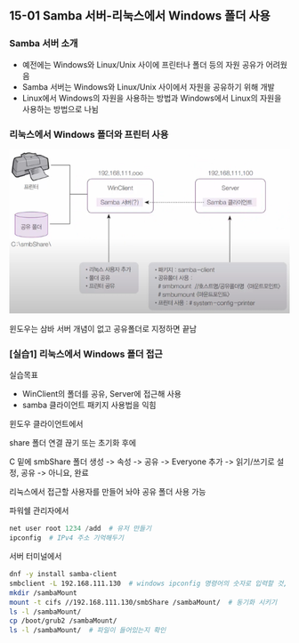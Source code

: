 ## 15-01 Samba 서버-리눅스에서 Windows 폴더 사용

### Samba 서버 소개

- 예전에는 Windows와 Linux/Unix 사이에 프린터나 폴더 등의 자원 공유가 어려웠음
- Samba 서버는 Windows와 Linux/Unix 사이에서 자원을 공유하기 위해 개발
- Linux에서 Windows의 자원을 사용하는 방법과 Windows에서 Linux의 자원을 사용하는 방법으로 나뉨

### 리눅스에서 Windows 폴더와 프린터 사용

![15-01 Samba 서버 구현도1](./assets/15-01Samba서버구현도1.png)

윈도우는 삼바 서버 개념이 없고 공유폴더로 지정하면 끝남

### [실습1] 리눅스에서 Windows 폴더 접근

실습목표
- WinClient의 폴더를 공유, Server에 접근해 사용
- samba 클라이언트 패키지 사용법을 익힘

윈도우 클라이언트에서

share 폴더 연결 끊기 또는 초기화 후에

C 밑에 smbShare 폴더 생성 -> 속성 -> 공유 -> Everyone 추가 -> 읽기/쓰기로 설정, 공유 -> 아니요, 완료

리눅스에서 접근할 사용자를 만들어 놔야 공유 폴더 사용 가능

파워쉘 관리자에서

```powershell
net user root 1234 /add  # 유저 만들기
ipconfig  # IPv4 주소 기억해두기
```

서버 터미널에서

```bash
dnf -y install samba-client
smbclient -L 192.168.111.130  # windows ipconfig 명령어의 숫자로 입력할 것, 비번 1234
mkdir /sambaMount
mount -t cifs //192.168.111.130/smbShare /sambaMount/  # 동기화 시키기
ls -l /sambaMount/
cp /boot/grub2 /sambaMount/
ls -l /sambaMount/  # 파일이 들어있는지 확인
```
